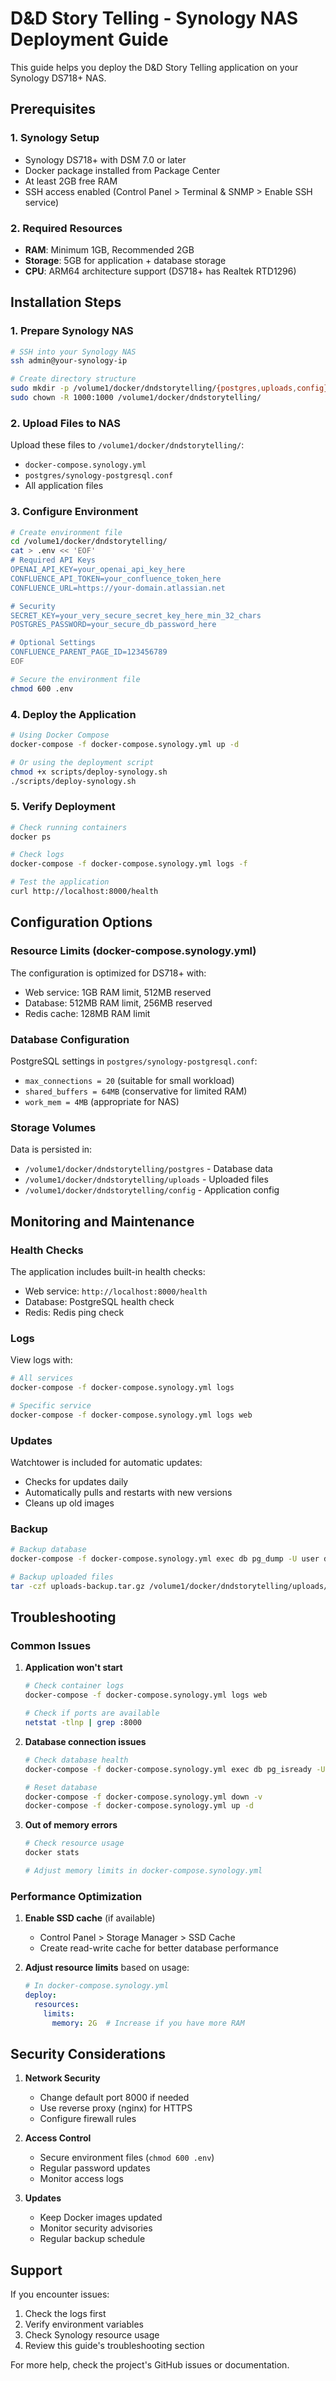 # D&D Story Telling - Synology NAS Deployment Guide

This guide helps you deploy the D&D Story Telling application on your Synology DS718+ NAS.

## Prerequisites

### 1. Synology Setup
- Synology DS718+ with DSM 7.0 or later
- Docker package installed from Package Center
- At least 2GB free RAM
- SSH access enabled (Control Panel > Terminal & SNMP > Enable SSH service)

### 2. Required Resources
- **RAM**: Minimum 1GB, Recommended 2GB
- **Storage**: 5GB for application + database storage
- **CPU**: ARM64 architecture support (DS718+ has Realtek RTD1296)

## Installation Steps

### 1. Prepare Synology NAS

```bash
# SSH into your Synology NAS
ssh admin@your-synology-ip

# Create directory structure
sudo mkdir -p /volume1/docker/dndstorytelling/{postgres,uploads,config}
sudo chown -R 1000:1000 /volume1/docker/dndstorytelling/
```

### 2. Upload Files to NAS

Upload these files to `/volume1/docker/dndstorytelling/`:
- `docker-compose.synology.yml`
- `postgres/synology-postgresql.conf`
- All application files

### 3. Configure Environment

```bash
# Create environment file
cd /volume1/docker/dndstorytelling/
cat > .env << 'EOF'
# Required API Keys
OPENAI_API_KEY=your_openai_api_key_here
CONFLUENCE_API_TOKEN=your_confluence_token_here
CONFLUENCE_URL=https://your-domain.atlassian.net

# Security
SECRET_KEY=your_very_secure_secret_key_here_min_32_chars
POSTGRES_PASSWORD=your_secure_db_password_here

# Optional Settings
CONFLUENCE_PARENT_PAGE_ID=123456789
EOF

# Secure the environment file
chmod 600 .env
```

### 4. Deploy the Application

```bash
# Using Docker Compose
docker-compose -f docker-compose.synology.yml up -d

# Or using the deployment script
chmod +x scripts/deploy-synology.sh
./scripts/deploy-synology.sh
```

### 5. Verify Deployment

```bash
# Check running containers
docker ps

# Check logs
docker-compose -f docker-compose.synology.yml logs -f

# Test the application
curl http://localhost:8000/health
```

## Configuration Options

### Resource Limits (docker-compose.synology.yml)

The configuration is optimized for DS718+ with:
- Web service: 1GB RAM limit, 512MB reserved
- Database: 512MB RAM limit, 256MB reserved
- Redis cache: 128MB RAM limit

### Database Configuration

PostgreSQL settings in `postgres/synology-postgresql.conf`:
- `max_connections = 20` (suitable for small workload)
- `shared_buffers = 64MB` (conservative for limited RAM)
- `work_mem = 4MB` (appropriate for NAS)

### Storage Volumes

Data is persisted in:
- `/volume1/docker/dndstorytelling/postgres` - Database data
- `/volume1/docker/dndstorytelling/uploads` - Uploaded files
- `/volume1/docker/dndstorytelling/config` - Application config

## Monitoring and Maintenance

### Health Checks
The application includes built-in health checks:
- Web service: `http://localhost:8000/health`
- Database: PostgreSQL health check
- Redis: Redis ping check

### Logs
View logs with:
```bash
# All services
docker-compose -f docker-compose.synology.yml logs

# Specific service
docker-compose -f docker-compose.synology.yml logs web
```

### Updates
Watchtower is included for automatic updates:
- Checks for updates daily
- Automatically pulls and restarts with new versions
- Cleans up old images

### Backup
```bash
# Backup database
docker-compose -f docker-compose.synology.yml exec db pg_dump -U user dndstory > backup.sql

# Backup uploaded files
tar -czf uploads-backup.tar.gz /volume1/docker/dndstorytelling/uploads/
```

## Troubleshooting

### Common Issues

1. **Application won't start**
   ```bash
   # Check container logs
   docker-compose -f docker-compose.synology.yml logs web

   # Check if ports are available
   netstat -tlnp | grep :8000
   ```

2. **Database connection issues**
   ```bash
   # Check database health
   docker-compose -f docker-compose.synology.yml exec db pg_isready -U user

   # Reset database
   docker-compose -f docker-compose.synology.yml down -v
   docker-compose -f docker-compose.synology.yml up -d
   ```

3. **Out of memory errors**
   ```bash
   # Check resource usage
   docker stats

   # Adjust memory limits in docker-compose.synology.yml
   ```

### Performance Optimization

1. **Enable SSD cache** (if available)
   - Control Panel > Storage Manager > SSD Cache
   - Create read-write cache for better database performance

2. **Adjust resource limits** based on usage:
   ```yaml
   # In docker-compose.synology.yml
   deploy:
     resources:
       limits:
         memory: 2G  # Increase if you have more RAM
   ```

## Security Considerations

1. **Network Security**
   - Change default port 8000 if needed
   - Use reverse proxy (nginx) for HTTPS
   - Configure firewall rules

2. **Access Control**
   - Secure environment files (`chmod 600 .env`)
   - Regular password updates
   - Monitor access logs

3. **Updates**
   - Keep Docker images updated
   - Monitor security advisories
   - Regular backup schedule

## Support

If you encounter issues:
1. Check the logs first
2. Verify environment variables
3. Check Synology resource usage
4. Review this guide's troubleshooting section

For more help, check the project's GitHub issues or documentation.